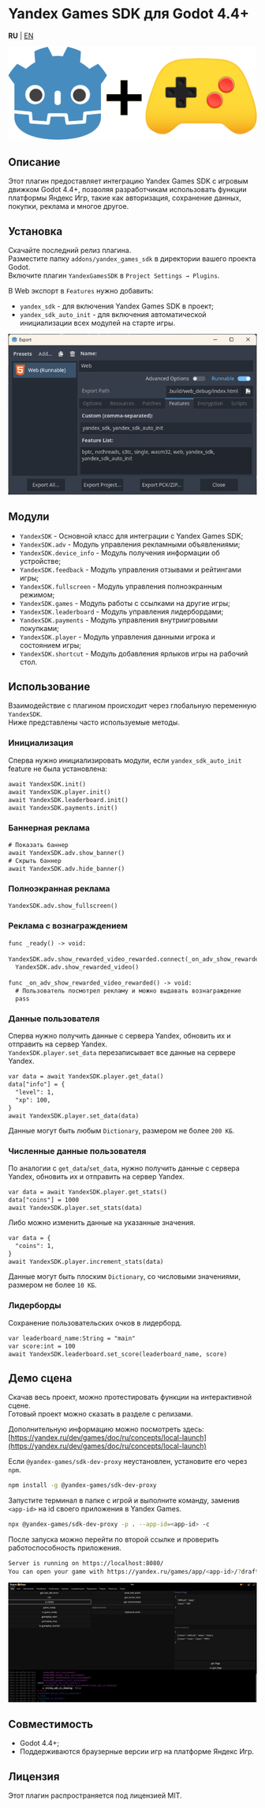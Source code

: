 # Yandex Games SDK для Godot 4.4+

**RU** | [EN](./README.EN.md)

![Godot и Yandex игры](./assets/logo.png "Godot и Yandex игры")

## Описание

Этот плагин предоставляет интеграцию Yandex Games SDK с игровым движком Godot 4.4+, позволяя разработчикам использовать функции платформы Яндекс Игр, такие как авторизация, сохранение данных, покупки, реклама и многое другое.

## Установка

Скачайте последний релиз плагина.  
Разместите папку `addons/yandex_games_sdk` в директории вашего проекта Godot.  
Включите плагин `YandexGamesSDK` в `Project Settings → Plugins`.

В Web экспорт в `Features` нужно добавить:

* `yandex_sdk` - для включения Yandex Games SDK в проект;
* `yandex_sdk_auto_init` - для включения автоматической инициализации всех модулей на старте игры.

![Пример Features в экспорте](./assets/export_example.png "Пример Features в экспорте")

## Модули

* `YandexSDK` - Основной класс для интеграции с Yandex Games SDK;
* `YandexSDK.adv` - Модуль управления рекламными объявлениями;
* `YandexSDK.device_info` - Модуль получения информации об устройстве;
* `YandexSDK.feedback` - Модуль управления отзывами и рейтингами игры;
* `YandexSDK.fullscreen` - Модуль управления полноэкранным режимом;
* `YandexSDK.games` - Модуль работы с ссылками на другие игры;
* `YandexSDK.leaderboard` - Модуль управления лидербордами;
* `YandexSDK.payments` - Модуль управления внутриигровыми покупками;
* `YandexSDK.player` - Модуль управления данными игрока и состоянием игры;
* `YandexSDK.shortcut` - Модуль добавления ярлыков игры на рабочий стол.

## Использование

Взаимодействие с плагином происходит через глобальную переменную `YandexSDK`.  
Ниже представлены часто используемые методы.

### Инициализация

Сперва нужно инициализировать модули, если `yandex_sdk_auto_init` feature не была установлена:

```gdscript
await YandexSDK.init()
await YandexSDK.player.init()
await YandexSDK.leaderboard.init()
await YandexSDK.payments.init()
```

### Баннерная реклама

```gdscript
# Показать баннер
await YandexSDK.adv.show_banner()
# Скрыть баннер
await YandexSDK.adv.hide_banner()
```

### Полноэкранная реклама

```gdscript
YandexSDK.adv.show_fullscreen()
```

### Реклама с вознаграждением

```gdscript
func _ready() -> void:
  YandexSDK.adv.show_rewarded_video_rewarded.connect(_on_adv_show_rewarded_video_rewarded)
  YandexSDK.adv.show_rewarded_video()

func _on_adv_show_rewarded_video_rewarded() -> void:
  # Пользователь посмотрел рекламу и можно выдавать вознаграждение
  pass
```

### Данные пользователя

Сперва нужно получить данные с сервера Yandex, обновить их и отправить на сервер Yandex.  
`YandexSDK.player.set_data` перезаписывает все данные на сервере Yandex.

```gdscript
var data = await YandexSDK.player.get_data()
data["info"] = {
  "level": 1,
  "xp": 100,
}
await YandexSDK.player.set_data(data)
```

Данные могут быть любым `Dictionary`, размером не более `200 КБ`.

### Численные данные пользователя

По аналогии с `get_data`/`set_data`, нужно получить данные с сервера Yandex, обновить их и отправить на сервер Yandex.

```gdscript
var data = await YandexSDK.player.get_stats()
data["coins"] = 1000
await YandexSDK.player.set_stats(data)
```

Либо можно изменить данные на указанные значения.

```gdscript
var data = {
  "coins": 1,
}
await YandexSDK.player.increment_stats(data)
```

Данные могут быть плоским `Dictionary`, со числовыми значениями, размером не более `10 КБ`.

### Лидерборды

Сохранение пользовательских очков в лидерборд.

```gdscript
var leaderboard_name:String = "main"
var score:int = 100
await YandexSDK.leaderboard.set_score(leaderboard_name, score)
```

## Демо сцена

Скачав весь проект, можно протестировать функции на интерактивной сцене.  
Готовый проект можно сказать в разделе с релизами.

Дополнительную информацию можно посмотреть здесь:  
[https://yandex.ru/dev/games/doc/ru/concepts/local-launch](https://yandex.ru/dev/games/doc/ru/concepts/local-launch)

Если `@yandex-games/sdk-dev-proxy` неустановлен, установите его через `npm`.

```bash
npm install -g @yandex-games/sdk-dev-proxy
```

Запустите терминал в папке с игрой и выполните команду, заменив `<app-id>` на id своего приложения в Yandex Games.

```bash
npx @yandex-games/sdk-dev-proxy -p . --app-id=<app-id> -c
```

После запуска можно перейти по второй ссылке и проверить работоспособность приложения.

```bash
Server is running on https://localhost:8080/
You can open your game with https://yandex.ru/games/app/<app-id>/?draft=true&game_url=https://localhost:8080
```

![Demo сцена](./assets/demo_scene.png "Demo сцена")

## Совместимость

* Godot 4.4+;
* Поддерживаются браузерные версии игр на платформе Яндекс Игр.

## Лицензия

Этот плагин распространяется под лицензией MIT.
